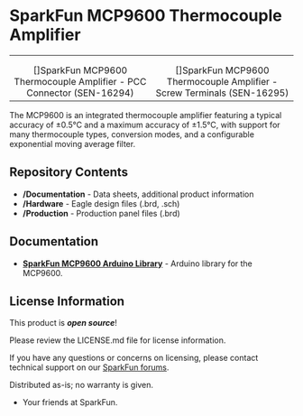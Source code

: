 SparkFun MCP9600 Thermocouple Amplifier
========================================

<table class="table table-hover table-striped table-bordered">
    <tr>
        <th class="text-center"> 
        </th>
        <th class="text-center">
        </th>
    </tr>
    <tr align="center">
        <td><a href="https://www.sparkfun.com/products/16294"><img src="https://cdn.sparkfun.com/assets/parts/1/4/9/8/3/16294-Qwiic_Thermocouple_Amplifier_-_MCP9600_-_PCC_Connector-01.jpg" alt=""></a></td>
        <td><a href="https://www.sparkfun.com/products/16295"><img src="https://cdn.sparkfun.com/assets/parts/1/4/9/8/5/16295-Qwiic_Thermocouple_Amplifier_-_MCP9600_-_Screw_Terminals-01.jpg" alt=""></a></td>
    </tr>
    <tr align="center">
        <td>[<a href="https://www.sparkfun.com/products/16294"></a>]SparkFun MCP9600 Thermocouple Amplifier - PCC Connector (SEN-16294)</td>
        <td>[<a href="https://www.sparkfun.com/products/16295"></a>]SparkFun MCP9600 Thermocouple Amplifier - Screw Terminals (SEN-16295)</td>
    </tr>
</table>

The MCP9600 is an integrated thermocouple amplifier featuring a typical accuracy of ±0.5°C and a maximum accuracy of ±1.5°C, with support for many thermocouple types, conversion modes, and a configurable exponential moving average filter.

Repository Contents
-------------------

* **/Documentation** - Data sheets, additional product information
* **/Hardware** - Eagle design files (.brd, .sch)
* **/Production** - Production panel files (.brd)

Documentation
--------------
* **[SparkFun MCP9600 Arduino Library](https://github.com/sparkfun/SparkFun_MCP9600_Arduino_Library)** - Arduino library for the MCP9600.

License Information
-------------------

This product is _**open source**_! 

Please review the LICENSE.md file for license information. 

If you have any questions or concerns on licensing, please contact technical support on our [SparkFun forums](https://forum.sparkfun.com/viewforum.php?f=152).

Distributed as-is; no warranty is given.

- Your friends at SparkFun.

_<COLLABORATION CREDIT>_

